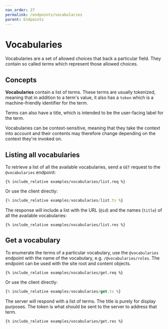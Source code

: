 ```yaml
---
nav_order: 27
permalink: /endpoints/vocabularies
parent: Endpoints
---
```


# Vocabularies

Vocabularies are a set of allowed choices that back a particular field. They contain so called _terms_ which represent those allowed choices.

## Concepts

**Vocabularies** contain a list of terms. These terms are usually tokenized, meaning that in addition to a term's value, it also has a `token` which is a machine-friendly identifier for the term.

Terms can also have a title, which is intended to be the user-facing label for the term.

Vocabularies can be context-sensitive, meaning that they take the context into account and their contents may therefore change depending on the context they're invoked on.

## Listing all vocabularies

To retrieve a list of all the available vocabularies, send a `GET` request to the `@vocabularies` endpoint:

```http
{% include_relative examples/vocabularies/list.req %}
```

Or use the client directly:

```ts
{% include_relative examples/vocabularies/list.ts %}
```

The response will include a list with the URL (`@id`) and the names (`title`) of all the available vocabularies:

```http
{% include_relative examples/vocabularies/list.res %}
```

## Get a vocabulary

To enumerate the terms of a particular vocabulary, use the `@vocabularies` endpoint with the name of the vocabulary, e.g. `/@vocabularies/roles`. The endpoint can be used with the site root and content objects.

```http
{% include_relative examples/vocabularies/get.req %}
```

Or use the client directly:

```ts
{% include_relative examples/vocabularies/get.ts %}
```

The server will respond with a list of terms. The title is purely for display purposes. The token is what should be sent to the server to address that term.

```http
{% include_relative examples/vocabularies/get.res %}
```
